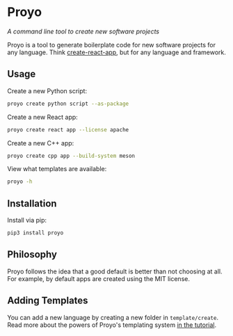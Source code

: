 # Proyo

*A command line tool to create new software projects*

Proyo is a tool to generate boilerplate code for new software projects for any
language. Think [create-react-app](https://facebook.github.io/create-react-app/),
but for any language and framework.

## Usage

Create a new Python script:

```bash
proyo create python script --as-package
```

Create a new React app:

```bash
proyo create react app --license apache
```

Create a new C++ app:

```bash
proyo create cpp app --build-system meson
```

View what templates are available:

```bash
proyo -h
```

## Installation

Install via pip:

```bash
pip3 install proyo
```

## Philosophy

Proyo follows the idea that a good default is better than not choosing at all.
For example, by default apps are created using the MIT license.

## Adding Templates

You can add a new language by creating a new folder in `template/create`. Read
more about the powers of Proyo's templating system
[in the tutorial](https://github.com/MatthewScholefield/proyo/wiki/Template-Tutorial).
